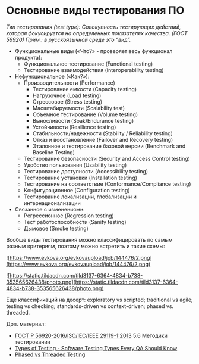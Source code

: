 # Основные виды тестирования ПО

_Тип тестирования (test type): Совокупность тестирующих действий, которая фокусируется на определенных показателях качества. (ГОСТ 56920) Прим.: в русскоязычной среде это “вид”._

* Функциональные виды («Что?» - проверяет весь функционал продукта):
  * Функциональное тестирование (Functional testing)
  * Тестирование взаимодействия (Interoperability testing)
* Нефункциональное («Как?»):
  * Производительности (Performance)
    * Тестирование емкости (Capacity testing)
    * Нагрузочное (Load testing)
    * Стрессовое (Stress testing)
    * Масштабируемости (Scalability test)
    * Объемное тестирование (Volume testing)
    * Выносливости (Soak/Endurance testing)
    * Устойчивости (Resilience testing)
    * Стабильности/надежности (Stability / Reliability testing)
    * Отказ и восстановление (Failover and Recovery testing)
    * Эталонное и тестирование базовой версии (Benchmark and Baseline Testing)
  * Тестирование безопасности (Security and Access Control testing)
  * Удобство пользования (Usability testing)
  * Тестирование доступности (Accessibility testing)
  * Тестирование установки (Installation testing)
  * Тестирование на соответствие (Conformance/Compliance testing)
  * Конфигурационное (Configuration testing)
  * Тестирование локализации, глобализации и интернационализации
* Связанное с изменениями:
  * Регрессионное (Regression testing)
  * Тест работоспособности (Sanity testing)
  * Дымовое (Smoke testing)

Вообще виды тестирования можно классифицировать по самым разным критериям, поэтому можно встретить и такие схемы:

![https://www.evkova.org/evkovaupload/job/144476/2.png](https://www.evkova.org/evkovaupload/job/144476/2.png)

![https://static.tildacdn.com/tild3137-6364-4834-b738-353565626438/photo.png](https://static.tildacdn.com/tild3137-6364-4834-b738-353565626438/photo.png)

Еще классификаций на десерт: exploratory vs scripted; traditional vs agile; testing vs checking; standards-driven vs context-driven; phased vs. threaded.

Доп. материал:

* [ГОСТ Р 56920-2016/ISO/IEC/IEEE 29119-1:2013](https://docs.cntd.ru/document/1200134996) 5.6 Методики тестирования
* [Types of Testing - Software Testing Types Every QA Should Know](https://artoftesting.com/types-of-testing)
* [Phased vs Threaded Testing](https://medium.com/@AWGHodder/phased-vs-threaded-testing-c4a16057ca28)

